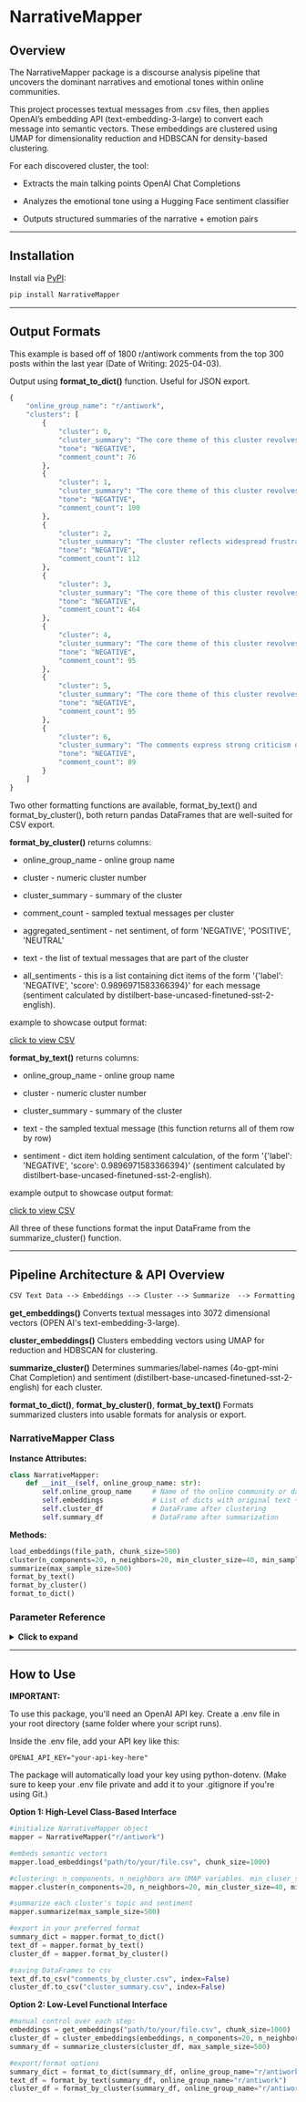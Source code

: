 # NarrativeMapper

## Overview

The NarrativeMapper package is a discourse analysis pipeline that uncovers the dominant narratives and emotional tones within online communities.

This project processes textual messages from .csv files, then applies OpenAI’s embedding API (text-embedding-3-large) to convert each message into semantic vectors. These embeddings are clustered using UMAP for dimensionality reduction and HDBSCAN for density-based clustering.

For each discovered cluster, the tool:

- Extracts the main talking points OpenAI Chat Completions

- Analyzes the emotional tone using a Hugging Face sentiment classifier

- Outputs structured summaries of the narrative + emotion pairs

---
## Installation

Install via [PyPI](https://pypi.org/project/NarrativeMapper/): 

```bash
pip install NarrativeMapper
```

---
## Output Formats

This example is based off of 1800 r/antiwork comments from the top 300 posts within the last year (Date of Writing: 2025-04-03). 

Output using **format_to_dict()** function. Useful for JSON export.

```python
{
    "online_group_name": "r/antiwork",
    "clusters": [
        {
            "cluster": 0,
            "cluster_summary": "The core theme of this cluster revolves around the frustrations and challenges of the modern job application and interview process, highlighting issues such as discrimination, exploitative practices, and the disconnect between employers and candidates.",
            "tone": "NEGATIVE",
            "comment_count": 76
        },
        {
            "cluster": 1,
            "cluster_summary": "The core theme of this cluster revolves around the debate over low wages in the fast food industry, the impact of wage increases on business practices and pricing, and the broader implications for workers' livelihoods and economic conditions.",
            "tone": "NEGATIVE",
            "comment_count": 100
        },
        {
            "cluster": 2,
            "cluster_summary": "The cluster reflects widespread frustration and despair among younger generations regarding economic instability, unaffordable living costs, inadequate healthcare, and the perceived indifference of older generations towards their struggles.",
            "tone": "NEGATIVE",
            "comment_count": 112
        },
        {
            "cluster": 3,
            "cluster_summary": "The core theme of this cluster revolves around employee dissatisfaction with management practices, workplace exploitation, and the importance of asserting one's rights and boundaries in a toxic work environment.",
            "tone": "NEGATIVE",
            "comment_count": 464
        },
        {
            "cluster": 4,
            "cluster_summary": "The core theme of this cluster revolves around dissatisfaction with traditional work structures, advocating for reduced work hours, better work-life balance, and criticism of corporate exploitation and the lack of employee rights.",
            "tone": "NEGATIVE",
            "comment_count": 95
        },
        {
            "cluster": 5,
            "cluster_summary": "The core theme of this cluster revolves around wealth inequality, criticizing the hoarding of wealth by billionaires and the systemic issues that perpetuate economic disparity and exploitation of the working class.",
            "tone": "NEGATIVE",
            "comment_count": 95
        },
        {
            "cluster": 6,
            "cluster_summary": "The comments express strong criticism of capitalism, highlighting themes of exploitation, corporate greed, and the detrimental impact of billionaires and CEOs on workers and society.",
            "tone": "NEGATIVE",
            "comment_count": 89
        }
    ]
}
```

Two other formatting functions are available, format_by_text() and format_by_cluster(), both return pandas DataFrames that are well-suited for CSV export.

**format_by_cluster()** returns columns:

- online_group_name - online group name

- cluster - numeric cluster number

- cluster_summary - summary of the cluster

- comment_count - sampled textual messages per cluster

- aggregated_sentiment - net sentiment, of form 'NEGATIVE', 'POSITIVE', 'NEUTRAL'

- text - the list of textual messages that are part of the cluster

- all_sentiments - this is a list containing dict items of the form '{'label': 'NEGATIVE', 'score': 0.9896971583366394}' for each message (sentiment calculated by distilbert-base-uncased-finetuned-sst-2-english).

example to showcase output format:

[click to view CSV](unrelated_to_package/example_outputs/test_2.csv)

**format_by_text()** returns columns:

- online_group_name - online group name

- cluster - numeric cluster number

- cluster_summary - summary of the cluster

- text - the sampled textual message (this function returns all of them row by row)

- sentiment - dict item holding sentiment calculation, of the form '{'label': 'NEGATIVE', 'score': 0.9896971583366394}' (sentiment calculated by distilbert-base-uncased-finetuned-sst-2-english).

example output to showcase output format:

[click to view CSV](unrelated_to_package/example_outputs/test_1.csv)

All three of these functions format the input DataFrame from the summarize_cluster() function.

---
## Pipeline Architecture & API Overview

```txt
CSV Text Data --> Embeddings --> Cluster --> Summarize  --> Formatting
```

**get_embeddings()**
Converts textual messages into 3072 dimensional vectors (OPEN AI's text-embedding-3-large).

**cluster_embeddings()**
Clusters embedding vectors using UMAP for reduction and HDBSCAN for clustering. 

**summarize_cluster()**
Determines summaries/label-names (4o-gpt-mini Chat Completion) and sentiment (distilbert-base-uncased-finetuned-sst-2-english) for each cluster.

**format_to_dict()**, **format_by_cluster()**, **format_by_text()**
Formats summarized clusters into usable formats for analysis or export.

### NarrativeMapper Class

**Instance Attributes:**

```python
class NarrativeMapper:
    def __init__(self, online_group_name: str):
        self.online_group_name     # Name of the online community or data source
        self.embeddings            # List of dicts with original text + 3072-dim embedding
        self.cluster_df            # DataFrame after clustering
        self.summary_df            # DataFrame after summarization

```

**Methods:**
```python
load_embeddings(file_path, chunk_size=500)
cluster(n_components=20, n_neighbors=20, min_cluster_size=40, min_samples=15)
summarize(max_sample_size=500)
format_by_text()
format_by_cluster()
format_to_dict()
```

### Parameter Reference

<details>
<summary><strong>Click to expand</strong></summary>
- n_components: The number of dimensions UMAP reduces the embedding vectors to. Lower values simplify the data for clustering.
- n_neighbors: Influences UMAP’s balance between local and global structure. Higher values emphasize global relationships.
- min_cluster_size: In HDBSCAN, the minimum number of points required to form a cluster. Smaller values allow more granular clusters.
- min_samples: A density sensitivity parameter in HDBSCAN. Higher values make clustering more conservative.
- chunk_size (load_embeddings): Number of messages processed per API request to avoid token limits.
- max_sample_size (summarize): Maximum number of comments sampled per cluster for summarization.
</details>

---
## How to Use

**IMPORTANT:**

To use this package, you'll need an OpenAI API key. Create a .env file in your root directory (same folder where your script runs).

Inside the .env file, add your API key like this:

```dotenv
OPENAI_API_KEY="your-api-key-here"
```

The package will automatically load your key using python-dotenv. (Make sure to keep your .env file private and add it to your .gitignore if you're using Git.)

**Option 1: High-Level Class-Based Interface**

```python
#initialize NarrativeMapper object
mapper = NarrativeMapper("r/antiwork")

#embeds semantic vectors
mapper.load_embeddings("path/to/your/file.csv", chunk_size=1000)

#clustering: n_components, n_neighbors are UMAP variables. min_cluser_size, min_samples are HDBSCAN variables.
mapper.cluster(n_components=20, n_neighbors=20, min_cluster_size=40, min_samples=15)

#summarize each cluster's topic and sentiment
mapper.summarize(max_sample_size=500)

#export in your preferred format
summary_dict = mapper.format_to_dict()
text_df = mapper.format_by_text()
cluster_df = mapper.format_by_cluster()

#saving DataFrames to csv
text_df.to_csv("comments_by_cluster.csv", index=False)
cluster_df.to_csv("cluster_summary.csv", index=False)
```

**Option 2: Low-Level Functional Interface**

```python
#manual control over each step:
embeddings = get_embeddings("path/to/your/file.csv", chunk_size=1000)
cluster_df = cluster_embeddings(embeddings, n_components=20, n_neighbors=20, min_cluster_size=40, min_samples=15)
summary_df = summarize_clusters(cluster_df, max_sample_size=500)

#export/format options
summary_dict = format_to_dict(summary_df, online_group_name="r/antiwork")
text_df = format_by_text(summary_df, online_group_name="r/antiwork")
cluster_df = format_by_cluster(summary_df, online_group_name="r/antiwork")
```